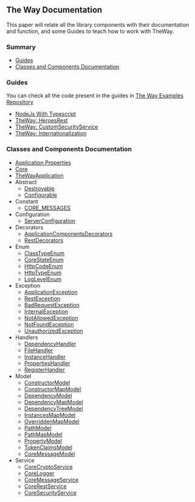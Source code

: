 ## The Way Documentation

This paper will relate all the library components with their documentation and function, and some Guides to teach how to work with TheWay.

### Summary

 - [Guides](#guides)
 - [Classes and Components Documentation](#classes-and-components-documentation)

### Guides

You can check all the code present in the guides in [The Way Examples Repository](https://github.com/umberware/the-way-examples)

- [NodeJs With Typescript](guides/node-typescript-guide.md)
- [TheWay: HeroesRest](guides/the-way-heroes-rest.md)
- [TheWay: CustomSecurityService](guides/the-way-custom-security-service.md)
- [TheWay: Internationalization](guides/the-way-internationalization.md)

### Classes and Components Documentation

 - [Application Properties](the-way/core/application-properties.md)
 - [Core](the-way/core/core.md)
 - [TheWayApplication](the-way/core/the-way-application.md)
 - Abstract
    - [Destroyable](the-way/core/shared/abstract/destroyable.md)
    - [Configurable](the-way/core/shared/abstract/configurable.md)
 - Constant
    - [CORE_MESSAGES](the-way/core/shared/constant/core-messages-constant.md)
 - Configuration
    - [ServerConfiguration](the-way/core/configuration/server-configuration.md)
 - Decorators
    - [ApplicationComponentsDecorators](the-way/core/decorator/application-components-decorators.md)
    - [RestDecorators](the-way/core/decorator/rest-decorators.md)
 - Enum
    - [ClassTypeEnum](the-way/core/shared/enum/class-type-enum.md)
    - [CoreStateEnum](the-way/core/shared/enum/core-state-enum.md)
    - [HttpCodeEnum](the-way/core/shared/enum/http-code-enum.md)
    - [HttpTypeEnum](the-way/core/shared/enum/http-type-enum.md)
    - [LogLevelEnum](the-way/core/shared/enum/log-level-enum.md)
 - Exception
    - [ApplicationException](the-way/core/exception/application-exception.md)
    - [RestException](the-way/core/exception/rest-exception.md)
    - [BadRequestException](the-way/core/exception/bad-request-exception.md)
    - [InternalException](the-way/core/exception/internal-exception.md)
    - [NotAllowedException](the-way/core/exception/not-allowed-exception.md)
    - [NotFoundException](the-way/core/exception/not-found-exception.md)
    - [UnauthorizedException](the-way/core/exception/unauthorized.exception.md)
 - Handlers
    - [DependencyHandler](the-way/core/handler/dependency-handler.md)
    - [FileHandler](the-way/core/handler/file-handler.md)
    - [InstanceHandler](the-way/core/handler/instance-handler.md)
    - [PropertiesHandler](the-way/core/handler/properties-handler.md)
    - [RegisterHandler](the-way/core/handler/register-handler.md)
 - Model
    - [ConstructorModel](the-way/core/shared/model/constructor-model.md)
    - [ConstructorMapModel](the-way/core/shared/model/constructor-map-model.md)
    - [DependencyModel](the-way/core/shared/model/dependency-model.md)
    - [DependencyMapModel](the-way/core/shared/model/dependency-map-model.md)
    - [DependencyTreeModel](the-way/core/shared/model/dependency-tree-model.md)
    - [InstancesMapModel](the-way/core/shared/model/instances-map-model.md)
    - [OverriddenMapModel](the-way/core/shared/model/overridden-map-model.md)
    - [PathModel](the-way/core/shared/model/path-model.md)
    - [PathMapModel](the-way/core/shared/model/path-map-model.md)
    - [PropertyModel](the-way/core/shared/model/property-model.md)
    - [TokenClaimsModel](the-way/core/shared/model/token-claims-model.md)
    - [CoreMessageModel](the-way/core/shared/model/core-message-model.md)
 - Service
    - [CoreCryptoService](the-way/core/service/core-crypto-service-doc.md)
    - [CoreLogger](the-way/core/service/core-logger.md)
    - [CoreMessageService](the-way/core/service/core-message-service.md)
    - [CoreRestService](the-way/core/service/core-rest-service.md)
    - [CoreSecurityService](the-way/core/service/core-security-service.md)